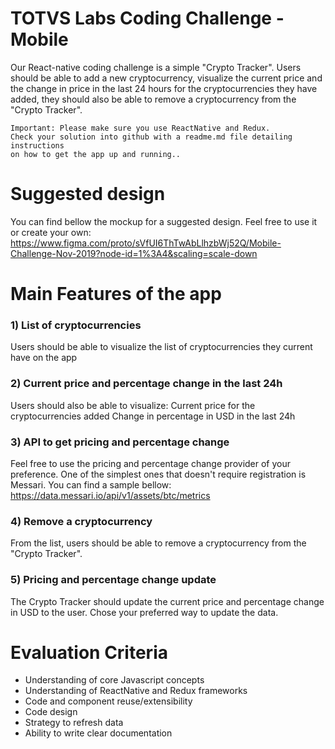 # TOTVS Labs Coding Challenge - Mobile
Our React-native coding challenge is a simple "Crypto Tracker". Users should be able to add a new cryptocurrency, visualize the current price and the change in price in the last 24 hours for the cryptocurrencies they have added, they should also be able to remove a cryptocurrency from the "Crypto Tracker". 

```
Important: Please make sure you use ReactNative and Redux. 
Check your solution into github with a readme.md file detailing instructions 
on how to get the app up and running..
```

# Suggested design
You can find bellow the mockup for a suggested design. Feel free to use it or create your own:
https://www.figma.com/proto/sVfUI6ThTwAbLlhzbWj52Q/Mobile-Challenge-Nov-2019?node-id=1%3A4&scaling=scale-down

# Main Features of the app

### 1) List of cryptocurrencies
Users should be able to visualize the list of cryptocurrencies they current have on the app

### 2) Current price and percentage change in the last 24h
Users should also be able to visualize: 
Current price for the cryptocurrencies added
Change in percentage in USD in the last 24h

### 3) API to get pricing and percentage change
Feel free to use the pricing and percentage change provider of your preference. One of the simplest ones that doesn't require registration is Messari. You can find a sample bellow:
https://data.messari.io/api/v1/assets/btc/metrics

### 4) Remove a cryptocurrency
From the list, users should be able to remove a cryptocurrency from the "Crypto Tracker".

### 5) Pricing and percentage change update
The Crypto Tracker should update the current price and percentage change in USD to the user. Chose your preferred way to update the data.

# Evaluation Criteria

* Understanding of core Javascript concepts
* Understanding of ReactNative and Redux frameworks
* Code and component reuse/extensibility
* Code design
* Strategy to refresh data
* Ability to write clear documentation

